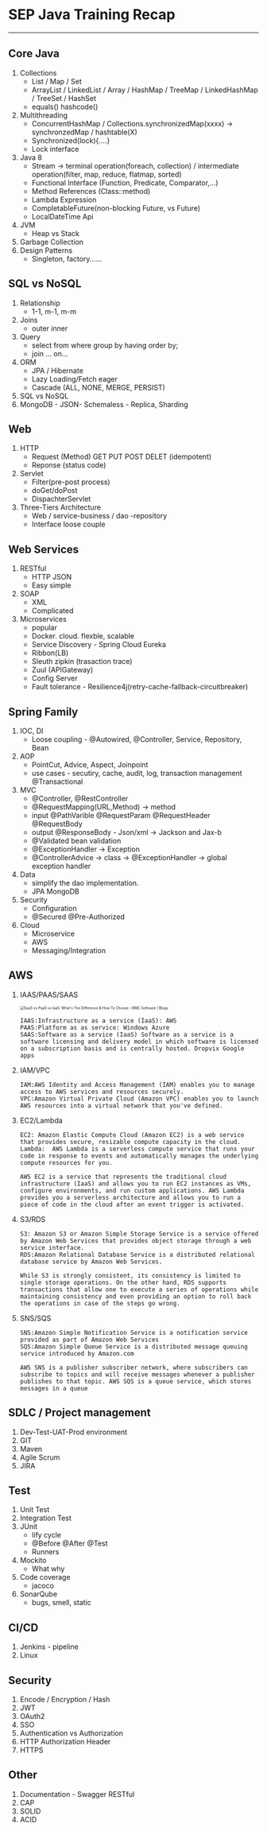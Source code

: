 # SEP Java Training Recap
---
## Core Java
1. Collections
    - List / Map / Set
    - ArrayList / LinkedList / Array / HashMap / TreeMap / LinkedHashMap / TreeSet / HashSet
    - equals() hashcode()
1. Multithreading
    - ConcurrentHashMap / Collections.synchronizedMap(xxxx) -> synchronzedMap / hashtable(X)
    - Synchronized(lock){....}
    - Lock interface
1. Java 8
    - Stream -> terminal operation(foreach, collection) / intermediate operation(filter, map, reduce, flatmap, sorted)
    - Functional Interface (Function, Predicate, Comparator,...)
    - Method References (Class::method)
    - Lambda Expression
    - CompletableFuture(non-blocking Future, vs Future)
    - LocalDateTime Api
1. JVM
    - Heap vs Stack
1. Garbage Collection
1. Design Patterns
   - Singleton, factory......

## SQL vs NoSQL
1. Relationship
    - 1-1, m-1, m-m
1. Joins
    - outer inner 
1. Query
    - select from where group by having order by;
    - join ... on...
1. ORM
    - JPA / Hibernate
    - Lazy Loading/Fetch  eager
    - Cascade (ALL, NONE, MERGE, PERSIST)
1. SQL vs NoSQL
1. MongoDB - JSON- Schemaless - Replica, Sharding

## Web
1. HTTP
    - Request (Method) GET PUT POST DELET (idempotent)
    - Reponse (status code)
1. Servlet
    - Filter(pre-post process)
    - doGet/doPost
    - DispachterServlet
1. Three-Tiers Architecture
    - Web / service-business / dao -repository
    - Interface loose couple

## Web Services
1. RESTful
    - HTTP JSON
    - Easy simple
1. SOAP
    - XML
    - Complicated
1. Microservices
    - popular
    - Docker. cloud. flexble, scalable
    - Service Discovery - Spring Cloud Eureka
    - Ribbon(LB)
    - Sleuth zipkin (trasaction trace)
    - Zuul (APIGateway)
    - Config Server
    - Fault tolerance - Resilience4j(retry-cache-fallback-circuitbreaker)

## Spring Family
1. IOC, DI
    - Loose coupling - @Autowired, @Controller, Service, Repository, Bean
1. AOP
    - PointCut, Advice, Aspect, Joinpoint
    - use cases - secutiry, cache, audit, log, transaction management @Transactional
1. MVC
    - @Controller, @RestController
    - @RequestMapping(URL,Method) -> method
    - input @PathVarible @RequestParam @RequestHeader @RequestBody
    - output @ResponseBody - Json/xml -> Jackson and Jax-b
    - @Validated bean validation
    - @ExceptionHandler -> Exception
    - @ControllerAdvice -> class -> @ExceptionHandler -> global exception handler
1. Data
    - simplify the dao implementation.
    - JPA  MongoDB
1. Security
    - Configuration
    - @Secured @Pre-Authorized
1. Cloud
    - Microservice 
    - AWS
    - Messaging/Integration

## AWS
1. IAAS/PAAS/SAAS

   <img src="https://s7280.pcdn.co/wp-content/uploads/2017/09/saas-vs-paas-vs-iaas.png" alt="SaaS vs PaaS vs IaaS: What&#39;s The Difference &amp; How To Choose – BMC Software  | Blogs" style="zoom: 50%;" />

   ```
   IAAS:Infrastructure as a service (IaaS): AWS
   PAAS:Platform as as service: Windows Azure
   SAAS:Software as a service (IaaS) Software as a service is a software licensing and delivery model in which software is licensed on a subscription basis and is centrally hosted. Dropvix Google apps
   ```

   

1. IAM/VPC

   ```
   IAM:AWS Identity and Access Management (IAM) enables you to manage access to AWS services and resources securely.
   VPC:Amazon Virtual Private Cloud (Amazon VPC) enables you to launch AWS resources into a virtual network that you've defined. 
   ```

   

1. EC2/Lambda

   ```
   EC2: Amazon Elastic Compute Cloud (Amazon EC2) is a web service that provides secure, resizable compute capacity in the cloud.
   Lambda:  AWS Lambda is a serverless compute service that runs your code in response to events and automatically manages the underlying compute resources for you.
   
   AWS EC2 is a service that represents the traditional cloud infrastructure (IaaS) and allows you to run EC2 instances as VMs, configure environments, and run custom applications. AWS Lambda provides you a serverless architecture and allows you to run a piece of code in the cloud after an event trigger is activated.
   ```

   

1. S3/RDS

   ```
   S3: Amazon S3 or Amazon Simple Storage Service is a service offered by Amazon Web Services that provides object storage through a web service interface.
   RDS:Amazon Relational Database Service is a distributed relational database service by Amazon Web Services.
   
   While S3 is strongly consistent, its consistency is limited to single storage operations. On the other hand, RDS supports transactions that allow one to execute a series of operations while maintaining consistency and even providing an option to roll back the operations in case of the steps go wrong.
   ```

   

1. SNS/SQS

   ```
   SNS:Amazon Simple Notification Service is a notification service provided as part of Amazon Web Services
   SQS:Amazon Simple Queue Service is a distributed message queuing service introduced by Amazon.com
   
   AWS SNS is a publisher subscriber network, where subscribers can subscribe to topics and will receive messages whenever a publisher publishes to that topic. AWS SQS is a queue service, which stores messages in a queue
   ```

   

## SDLC / Project management
1. Dev-Test-UAT-Prod environment
1. GIT
1. Maven
1. Agile Scrum
1. JIRA

## Test
1. Unit Test
1. Integration Test
1. JUnit
    - lify cycle
    - @Before @After @Test
    - Runners
1. Mockito
    - What why
1. Code coverage
    - jacoco
1. SonarQube
    - bugs, smell, static 

## CI/CD
1. Jenkins - pipeline 
1. Linux 

## Security
1. Encode / Encryption / Hash 
1. JWT
1. OAuth2
1. SSO
1. Authentication vs Authorization
1. HTTP Authorization Header
1. HTTPS

## Other 
1. Documentation - Swagger RESTful
1. CAP
1. SOLID
1. ACID